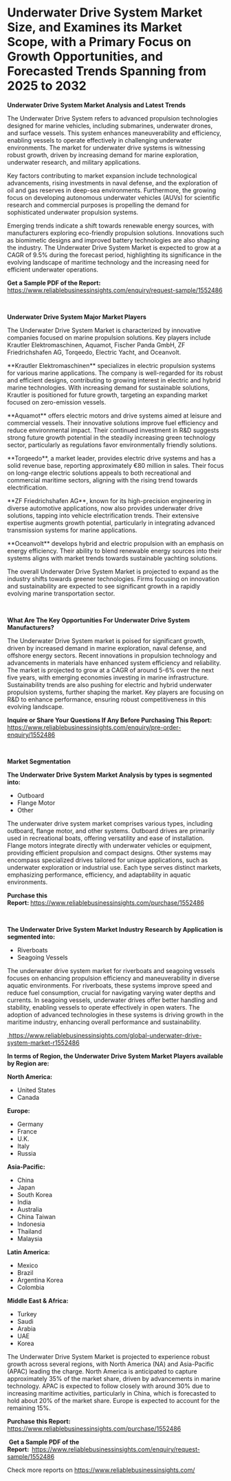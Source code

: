 <p><h1>Underwater Drive System Market Size, and Examines its Market Scope, with a Primary Focus on Growth Opportunities, and Forecasted Trends Spanning from 2025 to 2032</h1></p><p><strong>Underwater Drive System Market Analysis and Latest Trends</strong></p>
<p><p>The Underwater Drive System refers to advanced propulsion technologies designed for marine vehicles, including submarines, underwater drones, and surface vessels. This system enhances maneuverability and efficiency, enabling vessels to operate effectively in challenging underwater environments. The market for underwater drive systems is witnessing robust growth, driven by increasing demand for marine exploration, underwater research, and military applications.</p><p>Key factors contributing to market expansion include technological advancements, rising investments in naval defense, and the exploration of oil and gas reserves in deep-sea environments. Furthermore, the growing focus on developing autonomous underwater vehicles (AUVs) for scientific research and commercial purposes is propelling the demand for sophisticated underwater propulsion systems.</p><p>Emerging trends indicate a shift towards renewable energy sources, with manufacturers exploring eco-friendly propulsion solutions. Innovations such as biomimetic designs and improved battery technologies are also shaping the industry. The Underwater Drive System Market is expected to grow at a CAGR of 9.5% during the forecast period, highlighting its significance in the evolving landscape of maritime technology and the increasing need for efficient underwater operations.</p></p>
<p><strong>Get a Sample PDF of the Report:&nbsp;</strong> <a href="https://www.reliablebusinessinsights.com/enquiry/request-sample/1552486?utm_campaign=2752&utm_medium=2&utm_source=Github&utm_content=ia&utm_term=11042025&utm_id=underwater-drive-system">https://www.reliablebusinessinsights.com/enquiry/request-sample/1552486</a></p>
<p>&nbsp;</p>
<p><strong>Underwater Drive System Major Market Players</strong></p>
<p><p>The Underwater Drive System Market is characterized by innovative companies focused on marine propulsion solutions. Key players include Krautler Elektromaschinen, Aquamot, Fischer Panda GmbH, ZF Friedrichshafen AG, Torqeedo, Electric Yacht, and Oceanvolt.</p><p>**Krautler Elektromaschinen** specializes in electric propulsion systems for various marine applications. The company is well-regarded for its robust and efficient designs, contributing to growing interest in electric and hybrid marine technologies. With increasing demand for sustainable solutions, Krautler is positioned for future growth, targeting an expanding market focused on zero-emission vessels.</p><p>**Aquamot** offers electric motors and drive systems aimed at leisure and commercial vessels. Their innovative solutions improve fuel efficiency and reduce environmental impact. Their continued investment in R&D suggests strong future growth potential in the steadily increasing green technology sector, particularly as regulations favor environmentally friendly solutions.</p><p>**Torqeedo**, a market leader, provides electric drive systems and has a solid revenue base, reporting approximately €80 million in sales. Their focus on long-range electric solutions appeals to both recreational and commercial maritime sectors, aligning with the rising trend towards electrification.</p><p>**ZF Friedrichshafen AG**, known for its high-precision engineering in diverse automotive applications, now also provides underwater drive solutions, tapping into vehicle electrification trends. Their extensive expertise augments growth potential, particularly in integrating advanced transmission systems for marine applications.</p><p>**Oceanvolt** develops hybrid and electric propulsion with an emphasis on energy efficiency. Their ability to blend renewable energy sources into their systems aligns with market trends towards sustainable yachting solutions.</p><p>The overall Underwater Drive System Market is projected to expand as the industry shifts towards greener technologies. Firms focusing on innovation and sustainability are expected to see significant growth in a rapidly evolving marine transportation sector.</p></p>
<p>&nbsp;</p>
<p><strong>What Are The Key Opportunities For Underwater Drive System Manufacturers?</strong></p>
<p><p>The Underwater Drive System market is poised for significant growth, driven by increased demand in marine exploration, naval defense, and offshore energy sectors. Recent innovations in propulsion technology and advancements in materials have enhanced system efficiency and reliability. The market is projected to grow at a CAGR of around 5-6% over the next five years, with emerging economies investing in marine infrastructure. Sustainability trends are also pushing for electric and hybrid underwater propulsion systems, further shaping the market. Key players are focusing on R&D to enhance performance, ensuring robust competitiveness in this evolving landscape.</p></p>
<p><strong>Inquire or Share Your Questions If Any Before Purchasing This Report:</strong> <a href="https://www.reliablebusinessinsights.com/enquiry/pre-order-enquiry/1552486?utm_campaign=2752&utm_medium=2&utm_source=Github&utm_content=ia&utm_term=11042025&utm_id=underwater-drive-system">https://www.reliablebusinessinsights.com/enquiry/pre-order-enquiry/1552486</a></p>
<p>&nbsp;</p>
<p><strong>Market Segmentation</strong></p>
<p><strong>The Underwater Drive System Market Analysis by types is segmented into:</strong></p>
<p><ul><li>Outboard</li><li>Flange Motor</li><li>Other</li></ul></p>
<p><p>The underwater drive system market comprises various types, including outboard, flange motor, and other systems. Outboard drives are primarily used in recreational boats, offering versatility and ease of installation. Flange motors integrate directly with underwater vehicles or equipment, providing efficient propulsion and compact designs. Other systems may encompass specialized drives tailored for unique applications, such as underwater exploration or industrial use. Each type serves distinct markets, emphasizing performance, efficiency, and adaptability in aquatic environments.</p></p>
<p><strong>Purchase this Report:&nbsp;</strong><a href="https://www.reliablebusinessinsights.com/purchase/1552486?utm_campaign=2752&utm_medium=2&utm_source=Github&utm_content=ia&utm_term=11042025&utm_id=underwater-drive-system">https://www.reliablebusinessinsights.com/purchase/1552486</a></p>
<p>&nbsp;</p>
<p><strong>The Underwater Drive System Market Industry Research by Application is segmented into:</strong></p>
<p><ul><li>Riverboats</li><li>Seagoing Vessels</li></ul></p>
<p><p>The underwater drive system market for riverboats and seagoing vessels focuses on enhancing propulsion efficiency and maneuverability in diverse aquatic environments. For riverboats, these systems improve speed and reduce fuel consumption, crucial for navigating varying water depths and currents. In seagoing vessels, underwater drives offer better handling and stability, enabling vessels to operate effectively in open waters. The adoption of advanced technologies in these systems is driving growth in the maritime industry, enhancing overall performance and sustainability.</p></p>
<p><a href="https://www.reliablebusinessinsights.com/global-underwater-drive-system-market-r1552486?utm_campaign=2752&utm_medium=2&utm_source=Github&utm_content=ia&utm_term=11042025&utm_id=underwater-drive-system">&nbsp;https://www.reliablebusinessinsights.com/global-underwater-drive-system-market-r1552486</a></p>
<p><strong>In terms of Region, the Underwater Drive System Market Players available by Region are:</strong></p>
<p>
    <p> <strong> North America: </strong>
        <ul>
            <li>United States</li>
            <li>Canada</li>
        </ul>
        </p> 
    <p> <strong> Europe: </strong>
        <ul>
            <li>Germany</li>
            <li>France</li>
            <li>U.K.</li>
            <li>Italy</li>
            <li>Russia</li>
        </ul>
        </p> 
    <p> <strong> Asia-Pacific: </strong>
        <ul>
            <li>China</li>
            <li>Japan</li>
            <li>South Korea</li>
            <li>India</li>
            <li>Australia</li>
            <li>China Taiwan</li>
            <li>Indonesia</li>
            <li>Thailand</li>
            <li>Malaysia</li>
        </ul>
        </p> 
    <p> <strong> Latin America: </strong>
        <ul>
            <li>Mexico</li>
            <li>Brazil</li>
            <li>Argentina Korea</li>
            <li>Colombia</li>
        </ul>
        </p> 
    <p> <strong> Middle East & Africa: </strong>
        <ul>
            <li>Turkey</li>
            <li>Saudi</li>
            <li>Arabia</li>
            <li>UAE</li>
            <li>Korea</li>
        </ul>
    </p>
    </p>
<p><p>The Underwater Drive System Market is projected to experience robust growth across several regions, with North America (NA) and Asia-Pacific (APAC) leading the charge. North America is anticipated to capture approximately 35% of the market share, driven by advancements in marine technology. APAC is expected to follow closely with around 30% due to increasing maritime activities, particularly in China, which is forecasted to hold about 20% of the market share. Europe is expected to account for the remaining 15%.</p></p>
<p><strong>Purchase this Report: </strong><a href="https://www.reliablebusinessinsights.com/purchase/1552486?utm_campaign=2752&utm_medium=2&utm_source=Github&utm_content=ia&utm_term=11042025&utm_id=underwater-drive-system">https://www.reliablebusinessinsights.com/purchase/1552486</a></p>
<p>&nbsp;<strong>Get a Sample PDF of the Report:&nbsp;&nbsp;</strong><a href="https://www.reliablebusinessinsights.com/enquiry/request-sample/1552486?utm_campaign=2752&utm_medium=2&utm_source=Github&utm_content=ia&utm_term=11042025&utm_id=underwater-drive-system">https://www.reliablebusinessinsights.com/enquiry/request-sample/1552486</a></p>
<p><strong></strong></p>
<p>Check more reports on <a href="https://www.reliablebusinessinsights.com/?utm_campaign=2752&utm_medium=2&utm_source=Github&utm_content=ia&utm_term=11042025&utm_id=underwater-drive-system">https://www.reliablebusinessinsights.com/</a></p>